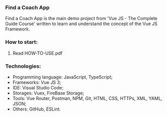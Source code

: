 ### Find a Coach App
Find a Coach App is the main demo project from 'Vue JS - The Complete Guide Course' written to learn and understand the concept of the Vue JS Framework.



### How to start:
1. Read HOW-TO-USE.pdf



### Technologies:
- Programming language: JavaScript, TypeScript;
- Frameworks: Vue JS 3;
- IDE: Visual Studio Code;
- Storages: Vuex, FireBase Storage;
- Tools: Vue Router, Postman, NPM, Git, HTML, CSS, HTTPs, XML, YAML, JSON;
- Others: GitHub, ESLint.
